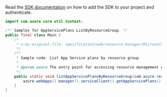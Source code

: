 Read the [SDK documentation](https://github.com/Azure/azure-sdk-for-java/blob/azure-resourcemanager_2.15.0/sdk/resourcemanager/azure-resourcemanager/README.md) on how to add the SDK to your project and authenticate.

```java
import com.azure.core.util.Context;

/** Samples for AppServicePlans ListByResourceGroup. */
public final class Main {
    /*
     * x-ms-original-file: specification/web/resource-manager/Microsoft.Web/stable/2021-03-01/examples/ListAppServicePlansByResourceGroup.json
     */
    /**
     * Sample code: List App Service plans by resource group.
     *
     * @param azure The entry point for accessing resource management APIs in Azure.
     */
    public static void listAppServicePlansByResourceGroup(com.azure.resourcemanager.AzureResourceManager azure) {
        azure.webApps().manager().serviceClient().getAppServicePlans().listByResourceGroup("testrg123", Context.NONE);
    }
}
```
